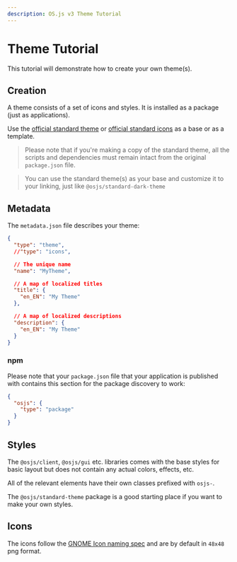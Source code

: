 ```yaml
---
description: OS.js v3 Theme Tutorial
---
```


# Theme Tutorial

This tutorial will demonstrate how to create your own theme(s).

## Creation

A theme consists of a set of icons and styles. It is installed as a package (just as applications).

Use the [official standard theme](https://github.com/os-js/osjs-standard-theme) or [official standard icons](https://github.com/os-js/osjs-gnome-icons) as a base or as a template.

> Please note that if you're making a copy of the standard theme, all the scripts and dependencies must remain intact from the original `package.json` file.

> You can use the standard theme(s) as your base and customize it to your linking, just like `@osjs/standard-dark-theme`

## Metadata

The `metadata.json` file describes your theme:

```json
{
  "type": "theme",
  //"type": "icons",

  // The unique name
  "name": "MyTheme",

  // A map of localized titles
  "title": {
    "en_EN": "My Theme"
  },

  // A map of localized descriptions
  "description": {
    "en_EN": "My Theme"
  }
}
```

### npm

Please note that your `package.json` file that your application is published with contains this section for the package discovery to work:

```json
{
  "osjs": {
    "type": "package"
  }
}
```

## Styles

The `@osjs/client`, `@osjs/gui` etc. libraries comes with the base styles for basic layout but does not contain any actual colors, effects, etc.

All of the relevant elements have their own classes prefixed with `osjs-`.

The `@osjs/standard-theme` package is a good starting place if you want to make your own styles.

## Icons

The icons follow the [GNOME Icon naming spec](https://developer.gnome.org/icon-naming-spec/) and are by default in `48x48` png format.
